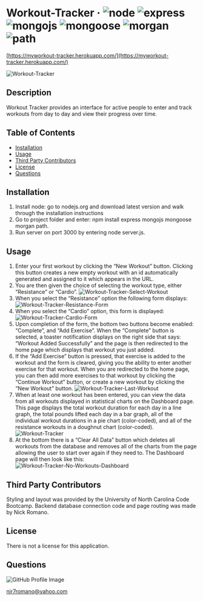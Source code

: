 # Workout-Tracker &middot; ![node](https://img.shields.io/badge/node-12.16.2-blue) ![express](https://img.shields.io/badge/express-4.16.3-blue) ![mongojs](https://img.shields.io/badge/mongojs-3.1.0-blue) ![mongoose](https://img.shields.io/badge/mongoose-5.3.16-blue) ![morgan](https://img.shields.io/badge/morgan-1.9.1-blue) ![path](https://img.shields.io/badge/path-0.12.7-blue) 

[https://myworkout-tracker.herokuapp.com/](https://myworkout-tracker.herokuapp.com/)

![Workout-Tracker](/images/Workout-Tracker.png) 

## Description 
Workout Tracker provides an interface for active people to enter and track workouts from day to day and view their progress over time. 

## Table of Contents 
* [Installation](#installation) 
* [Usage](#usage) 
* [Third Party Contributors](#third-party-contributors) 
* [License](#license) 
* [Questions](#questions) 
 
## Installation 
1.  Install node: go to nodejs.org and download latest version and walk through the installation instructions  
2.  Go to project folder and enter: npm install express mongojs mongoose morgan path.  
3.  Run server on port 3000 by entering node server.js.  
 
## Usage 
1.  Enter your first workout by clicking the “New Workout” button. Clicking this button creates a new empty workout with an id automatically generated and assigned to it which appears in the URL.  
2.  You are then given the choice of selecting the workout type, either “Resistance” or “Cardio”.  ![Workout-Tracker-Select-Workout](/images/Workout-Tracker-Select-Workout.png)   
3.  When you select the “Resistance” option the following form displays: ![Workout-Tracker-Resistance-Form](/images/Workout-Tracker-Resistance-Form.png)  
4.  When you select the “Cardio” option, this form is displayed: ![Workout-Tracker-Cardio-Form](/images/Workout-Tracker-Cardio-Form.png) 
5.  Upon completion of the form, the bottom two buttons become enabled: “Complete”, and “Add Exercise”. When the “Complete” button is selected, a toaster notification displays on the right side that says: “Workout Added Successfully” and the page is then redirected to the home page which displays that workout you just added.  
6.  If the “Add Exercise” button is pressed, that exercise is added to the workout and the form is cleared, giving you the ability to enter another exercise for that workout. When you are redirected to the home page, you can then add more exercises to that workout by clicking the “Continue Workout” button, or create a new workout by clicking the “New Workout” button. ![Workout-Tracker-Last-Workout](/images/Workout-Tracker-Last-Workout.png)  
7.  When at least one workout has been entered, you can view the data from all workouts displayed in statistical charts on the Dashboard page. This page displays the total workout duration for each day in a line graph, the total pounds lifted each day in a bar graph, all of the individual workout durations in a pie chart (color-coded), and all of the resistance workouts in a doughnut chart (color-coded).
![Workout-Tracker](/images/Workout-Tracker.png) 
8.  At the bottom there is a “Clear All Data” button which deletes all workouts from the database and removes all of the charts from the page allowing the user to start over again if they need to. The Dashboard page will then look like this: ![Workout-Tracker-No-Workouts-Dashboard](/images/Workout-Tracker-No-Workouts-Dashboard.png) 
 

## Third Party Contributors 
Styling and layout was provided by the University of North Carolina Code Bootcamp. Backend database connection code and page routing was made by Nick Romano. 

## License 
There is not a license for this application. 

## Questions 
![GitHub Profile Image](https://avatars.githubusercontent.com/u/6642173?) 

 njr7romano@yahoo.com
